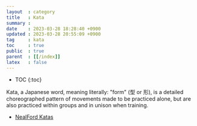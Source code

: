 ```yaml
---
layout  : category
title   : Kata
summary : 
date    : 2023-03-28 18:28:40 +0900
updated : 2023-03-28 20:55:09 +0900
tag     : kata
toc     : true
public  : true
parent  : [[/index]]
latex   : false
---
```

* TOC
  {:toc}

Kata, a Japanese word, meaning literally: "form" (型 or 形), is a detailed choreographed pattern of movements made to be practiced alone, but are also practiced within groups and in unison when training.

- [NealFord Katas](https://nealford.com/katas/)